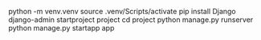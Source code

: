 python -m venv.venv
source .venv/Scripts/activate
pip install Django
django-admin startproject project
cd project
python manage.py runserver
python manage.py startapp app